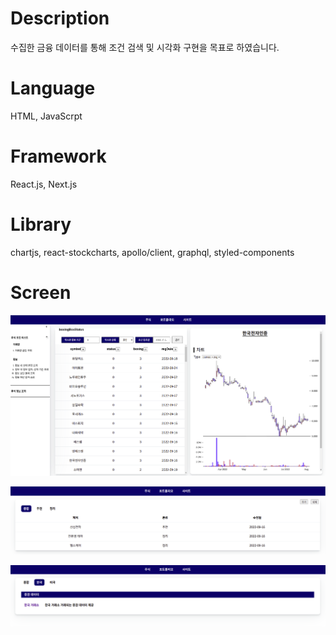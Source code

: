 Description
==========
수집한 금융 데이터를 통해 조건 검색 및 시각화 구현을 목표로 하였습니다.

Language
==========
HTML, JavaScrpt

Framework
==========
React.js, Next.js

Library
==========
chartjs, react-stockcharts, apollo/client, graphql, styled-components

Screen
==========
![First](./image/first.png)

![Second](./image/second.png)

![Third](./image/third.png)


